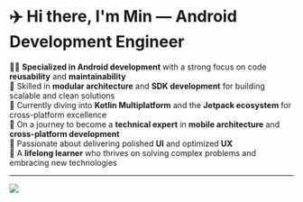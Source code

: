 <!--
**huminted/huminted** is a ✨ _special_ ✨ repository because its `README.md` (this file) appears on your GitHub profile.
-->

# ✈️ Hi there, I'm Min — Android Development Engineer

👨‍💻 **Specialized in Android development** with a strong focus on code **reusability** and **maintainability**  
🔧 Skilled in **modular architecture** and **SDK development** for building scalable and clean solutions  
🚀 Currently diving into **Kotlin Multiplatform** and the **Jetpack ecosystem** for cross-platform excellence  
🎯 On a journey to become a **technical expert** in **mobile architecture** and **cross-platform development**  
🎨 Passionate about delivering polished **UI** and optimized **UX**  
🧠 A **lifelong learner** who thrives on solving complex problems and embracing new technologies

---

<img align="left" src="https://github-readme-stats.vercel.app/api?username=huminted&show_icons=true&icon_color=805AD5&text_color=718096&bg_color=ffffff&hide_title=true" />
